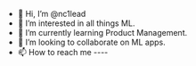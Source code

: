 - 👋 Hi, I’m @nc1lead
- 👀 I’m interested in all things ML.
- 🌱 I’m currently learning Product Management.
- 💞️ I’m looking to collaborate on ML apps.
- 📫 How to reach me ---- 

<!---
nc1lead/nc1lead is a ✨ special ✨ repository because its `README.md` (this file) appears on your GitHub profile.
You can click the Preview link to take a look at your changes.
--->
